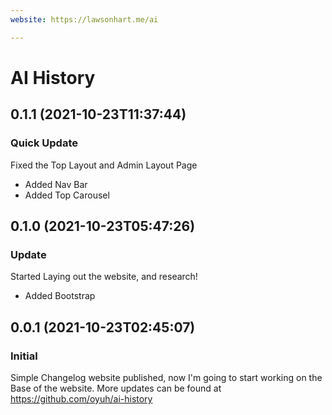 ```yaml
---
website: https://lawsonhart.me/ai

---
```


# AI History

## 0.1.1 (2021-10-23T11:37:44)

### Quick Update

Fixed the Top Layout and Admin Layout Page
- Added Nav Bar
- Added Top Carousel

## 0.1.0 (2021-10-23T05:47:26)

### Update

Started Laying out the website, and research!
- Added Bootstrap

## 0.0.1 (2021-10-23T02:45:07)

### Initial

Simple Changelog website published, now I'm going to start working on the Base of the website. More updates can be found at https://github.com/oyuh/ai-history

